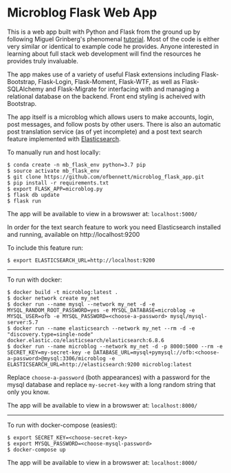 # Microblog Flask Web App

This is a web app built with Python and Flask from the ground up by following Miguel Grinberg's phenomenal [tutorial](https://blog.miguelgrinberg.com/post/the-flask-mega-tutorial-part-i-hello-world). Most of the code is either very similar or identical to example code he provides. Anyone interested in learning about full stack web development will find the resources he provides truly invaluable. 

The app makes use of a variety of useful Flask extensions including Flask-Bootstrap, Flask-Login, Flask-Moment, Flask-WTF, as well as Flask-SQLAlchemy and Flask-Migrate for interfacing with and managing a relational database on the backend. Front end styling is acheived with Bootstrap. 

The app itself is a microblog which allows users to make accounts, login, post messages, and follow posts by other users. There is also an automatic post translation service (as of yet incomplete) and a post text search feature implemented with [Elasticsearch](https://www.elastic.co/products/elasticsearch).

To manually run and host locally:
```
$ conda create -n mb_flask_env python=3.7 pip
$ source activate mb_flask_env
$ git clone https://github.com/ofbennett/microblog_flask_app.git
$ pip install -r requirements.txt
$ export FLASK_APP=microblog.py
$ flask db update
$ flask run
```
The app will be available to view in a browswer at: `localhost:5000/`

In order for the text search feature to work you need Elasticsearch installed and running, available on http://localhost:9200

To include this feature run:
```
$ export ELASTICSEARCH_URL=http://localhost:9200
```

-----------

To run with docker:
```
$ docker build -t microblog:latest .
$ docker network create my_net
$ docker run --name mysql --network my_net -d -e MYSQL_RANDOM_ROOT_PASSWORD=yes -e MYSQL_DATABASE=microblog -e MYSQL_USER=ofb -e MYSQL_PASSWORD=<choose-a-password> mysql/mysql-server:5.7
$ docker run --name elasticsearch --network my_net --rm -d -e "discovery.type=single-node" docker.elastic.co/elasticsearch/elasticsearch:6.8.6
$ docker run --name microblog --network my_net -d -p 8000:5000 --rm -e SECRET_KEY=my-secret-key -e DATABASE_URL=mysql+pymysql://ofb:<choose-a-password>@mysql:3306/microblog -e ELASTICSEARCH_URL=http://elasticsearch:9200 microblog:latest
```

Replace `choose-a-password` (both appearances) with a password for the mysql database and replace `my-secret-key` with a long random string that only you know.

The app will be available to view in a browswer at: `localhost:8000/`

-----------

To run with docker-compose (easiest):
```
$ export SECRET_KEY=<choose-secret-key>
$ export MYSQL_PASSWORD=<choose-mysql-password>
$ docker-compose up
```

The app will be available to view in a browswer at: `localhost:8000/`